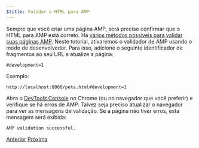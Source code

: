 ```yaml
---
$title: Validar o HTML para AMP 
---
```


Sempre que você criar uma página AMP, será preciso confirmar que o HTML para AMP está correto. Há [vários métodos possíveis para validar suas páginas AMP](/pt_br/docs/fundamentals/validate.html).  Neste tutorial, ativaremos o validador de AMP usando o modo de desenvolvedor.  Para isso, adicione o seguinte identificador de fragmentos ao seu URL e atualize a página:

```text
#development=1
```

Exemplo:

```text
http://localhost:8000/pets.html#development=1 
```

Abra o [DevTools Console](https://developer.chrome.com/devtools/docs/console) no Chrome (ou no navegador que você preferir) e verifique se há erros de AMP. Talvez seja preciso atualizar o navegador para ver as mensagens de validação. Se a página não tiver erros, esta mensagem será exibida:

```text
AMP validation successful.
```

<div class="prev-next-buttons">
  <a class="button prev-button" href="/pt_br/docs/design/getting_started/create_bookend.html"><span class="arrow-prev">Anterior</span></a>
  <a class="button next-button" href="/pt_br/docs/design/getting_started/congratulations.html"><span class="arrow-next">Próxima</span></a>
</div>
 
